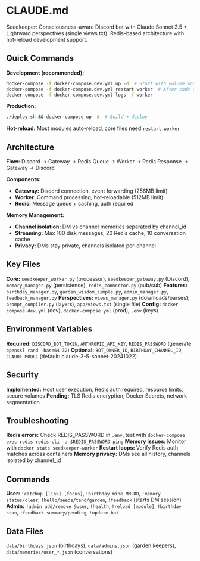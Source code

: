 # CLAUDE.md

Seedkeeper: Consciousness-aware Discord bot with Claude Sonnet 3.5 + Lightward perspectives (single views.txt). Redis-based architecture with hot-reload development support.

## Quick Commands

**Development (recommended):**
```bash
docker-compose -f docker-compose.dev.yml up -d  # Start with volume mounts
docker-compose -f docker-compose.dev.yml restart worker  # After code changes
docker-compose -f docker-compose.dev.yml logs -f worker
```

**Production:**
```bash
./deploy.sh && docker-compose up -d  # Build + deploy
```

**Hot-reload:** Most modules auto-reload, core files need `restart worker`

## Architecture

**Flow:** Discord → Gateway → Redis Queue → Worker → Redis Response → Gateway → Discord

**Components:**
- **Gateway:** Discord connection, event forwarding (256MB limit)
- **Worker:** Command processing, hot-reloadable (512MB limit)
- **Redis:** Message queue + caching, auth required

**Memory Management:**
- **Channel isolation:** DM vs channel memories separated by channel_id
- **Streaming:** Max 100 disk messages, 20 Redis cache, 10 conversation cache
- **Privacy:** DMs stay private, channels isolated per-channel

## Key Files

**Core:** `seedkeeper_worker.py` (processor), `seedkeeper_gateway.py` (Discord), `memory_manager.py` (persistence), `redis_connector.py` (pub/sub)
**Features:** `birthday_manager.py`, `garden_wisdom_simple.py`, `admin_manager.py`, `feedback_manager.py`
**Perspectives:** `views_manager.py` (downloads/parses), `prompt_compiler.py` (layers), `app/views.txt` (single file)
**Config:** `docker-compose.dev.yml` (dev), `docker-compose.yml` (prod), `.env` (keys)

## Environment Variables

**Required:** `DISCORD_BOT_TOKEN`, `ANTHROPIC_API_KEY`, `REDIS_PASSWORD` (generate: `openssl rand -base64 32`)
**Optional:** `BOT_OWNER_ID`, `BIRTHDAY_CHANNEL_ID`, `CLAUDE_MODEL` (default: claude-3-5-sonnet-20241022)

## Security

**Implemented:** Host user execution, Redis auth required, resource limits, secure volumes
**Pending:** TLS Redis encryption, Docker Secrets, network segmentation

## Troubleshooting

**Redis errors:** Check REDIS_PASSWORD in `.env`, test with `docker-compose exec redis redis-cli -a $REDIS_PASSWORD ping`
**Memory issues:** Monitor with `docker stats seedkeeper-worker`
**Restart loops:** Verify Redis auth matches across containers
**Memory privacy:** DMs see all history, channels isolated by channel_id

## Commands

**User:** `!catchup [link] [focus]`, `!birthday mine MM-DD`, `!memory status/clear`, `!hello/seeds/tend/garden`, `!feedback` (starts DM session)
**Admin:** `!admin add/remove @user`, `!health`, `!reload [module]`, `!birthday scan`, `!feedback summary/pending`, `!update-bot`

## Data Files

`data/birthdays.json` (birthdays), `data/admins.json` (garden keepers), `data/memories/user_*.json` (conversations)